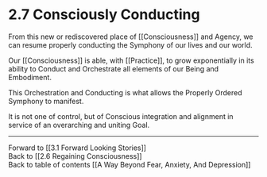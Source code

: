 # 2.7 Consciously Conducting

From this new or rediscovered place of [[Consciousness]] and Agency, we can resume properly conducting the Symphony of our lives and our world. 

Our [[Consciousness]] is able, with [[Practice]], to grow exponentially in its ability to Conduct and Orchestrate all elements of our Being and Embodiment. 

This Orchestration and Conducting is what allows the Properly Ordered Symphony to manifest. 

It is not one of control, but of Conscious integration and alignment in service of an overarching and uniting Goal.  

___

Forward to [[3.1 Forward Looking Stories]]          
Back to [[2.6 Regaining Consciousness]]      
Back to table of contents [[A Way Beyond Fear, Anxiety, And Depression]]    

